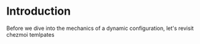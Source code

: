 # Introduction

Before we dive into the mechanics of a dynamic configuration, let's revisit chezmoi temlpates 
